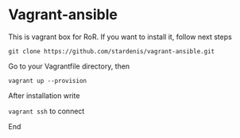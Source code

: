 # Vagrant-ansible
This is vagrant box for RoR. If you want to install it, follow next steps

`git clone https://github.com/stardenis/vagrant-ansible.git`

Go to your Vagrantfile directory, then 

`vagrant up --provision`

After installation write

`vagrant ssh` to connect

End  

